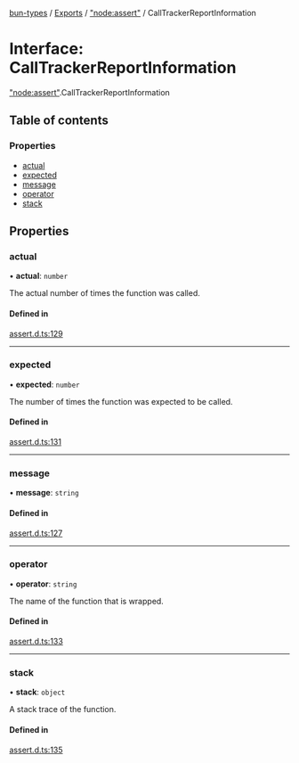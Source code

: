 [bun-types](../README.md) / [Exports](../modules.md) / ["node:assert"](../modules/node_assert_.md) / CallTrackerReportInformation

# Interface: CallTrackerReportInformation

["node:assert"](../modules/node_assert_.md).CallTrackerReportInformation

## Table of contents

### Properties

- [actual](node_assert_.CallTrackerReportInformation.md#actual)
- [expected](node_assert_.CallTrackerReportInformation.md#expected)
- [message](node_assert_.CallTrackerReportInformation.md#message)
- [operator](node_assert_.CallTrackerReportInformation.md#operator)
- [stack](node_assert_.CallTrackerReportInformation.md#stack)

## Properties

### actual

• **actual**: `number`

The actual number of times the function was called.

#### Defined in

[assert.d.ts:129](https://github.com/valgaze/bun-types/blob/5e53f27/assert.d.ts#L129)

___

### expected

• **expected**: `number`

The number of times the function was expected to be called.

#### Defined in

[assert.d.ts:131](https://github.com/valgaze/bun-types/blob/5e53f27/assert.d.ts#L131)

___

### message

• **message**: `string`

#### Defined in

[assert.d.ts:127](https://github.com/valgaze/bun-types/blob/5e53f27/assert.d.ts#L127)

___

### operator

• **operator**: `string`

The name of the function that is wrapped.

#### Defined in

[assert.d.ts:133](https://github.com/valgaze/bun-types/blob/5e53f27/assert.d.ts#L133)

___

### stack

• **stack**: `object`

A stack trace of the function.

#### Defined in

[assert.d.ts:135](https://github.com/valgaze/bun-types/blob/5e53f27/assert.d.ts#L135)
